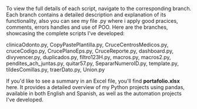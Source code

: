 To view the full details of each script, navigate to the corresponding branch. Each branch contains a detailed description and explanation of its functionality, also you can see my file .py where i apply good pracices, comments, errors handles and use of POO. Here are the branches, showcasing the complete scripts I’ve developed:

clinicaOdonto.py, 
CopyPastePlantilla.py, 
CruceCentrosMedicos.py, 
cruceCodigo.py, 
CrucePlanoEps.py, 
CruceReporte.py, 
dashboard.py, 
divyvencer.py, 
duplicados.py, 
filtro123H.py, 
macros.py, 
macros2.py, 
pendites_ach_juntas.py, 
quitar57.py, 
SepararNumeroID.py, 
template.py, 
tildesComillas.py, 
traerDato.py, 
Union.py

If you'd like to see a summary in an Excel file, you'll find **portafolio.xlsx** here. It provides a detailed overview of my Python projects using pandas, available in both English and Spanish, as well as the automation projects I've developed.
